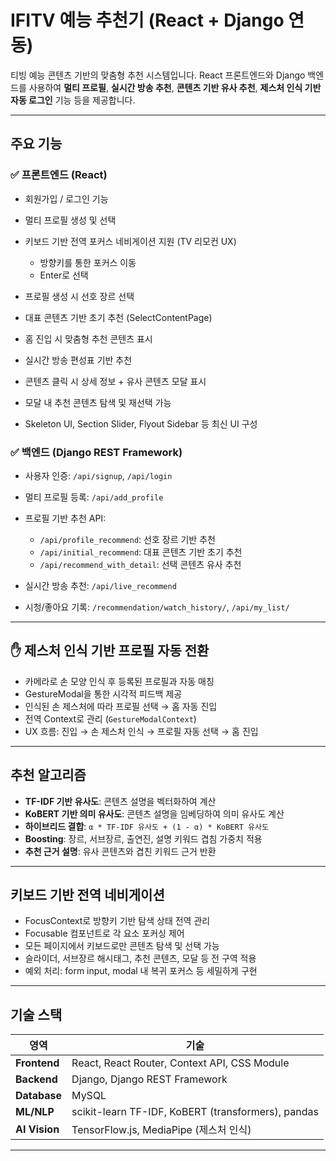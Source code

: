 
# IFITV 예능 추천기 (React + Django 연동)

티빙 예능 콘텐츠 기반의 맞춤형 추천 시스템입니다.
React 프론트엔드와 Django 백엔드를 사용하여 **멀티 프로필**, **실시간 방송 추천**, **콘텐츠 기반 유사 추천**, **제스처 인식 기반 자동 로그인** 기능 등을 제공합니다.

---

## 주요 기능

### ✅ 프론트엔드 (React)

* 회원가입 / 로그인 기능
* 멀티 프로필 생성 및 선택
* 키보드 기반 전역 포커스 네비게이션 지원 (TV 리모컨 UX)

  * 방향키를 통한 포커스 이동
  * Enter로 선택
* 프로필 생성 시 선호 장르 선택
* 대표 콘텐츠 기반 초기 추천 (SelectContentPage)
* 홈 진입 시 맞춤형 추천 콘텐츠 표시
* 실시간 방송 편성표 기반 추천
* 콘텐츠 클릭 시 상세 정보 + 유사 콘텐츠 모달 표시
* 모달 내 추천 콘텐츠 탐색 및 재선택 가능
* Skeleton UI, Section Slider, Flyout Sidebar 등 최신 UI 구성

### ✅ 백엔드 (Django REST Framework)

* 사용자 인증: `/api/signup`, `/api/login`
* 멀티 프로필 등록: `/api/add_profile`
* 프로필 기반 추천 API:

  * `/api/profile_recommend`: 선호 장르 기반 추천
  * `/api/initial_recommend`: 대표 콘텐츠 기반 초기 추천
  * `/api/recommend_with_detail`: 선택 콘텐츠 유사 추천
* 실시간 방송 추천: `/api/live_recommend`
* 시청/좋아요 기록: `/recommendation/watch_history/`, `/api/my_list/`

---

## ✋ 제스처 인식 기반 프로필 자동 전환

* 카메라로 손 모양 인식 후 등록된 프로필과 자동 매칭
* GestureModal을 통한 시각적 피드백 제공
* 인식된 손 제스처에 따라 프로필 선택 → 홈 자동 진입
* 전역 Context로 관리 (`GestureModalContext`)
* UX 흐름:
  진입 → 손 제스처 인식 → 프로필 자동 선택 → 홈 진입

---

## 추천 알고리즘

* **TF-IDF 기반 유사도**: 콘텐츠 설명을 벡터화하여 계산
* **KoBERT 기반 의미 유사도**: 콘텐츠 설명을 임베딩하여 의미 유사도 계산
* **하이브리드 결합**:
  `α * TF-IDF 유사도 + (1 - α) * KoBERT 유사도`
* **Boosting**: 장르, 서브장르, 출연진, 설명 키워드 겹침 가중치 적용
* **추천 근거 설명**: 유사 콘텐츠와 겹친 키워드 근거 반환

---

## 키보드 기반 전역 네비게이션

* FocusContext로 방향키 기반 탐색 상태 전역 관리
* Focusable 컴포넌트로 각 요소 포커싱 제어
* 모든 페이지에서 키보드로만 콘텐츠 탐색 및 선택 가능
* 슬라이더, 서브장르 해시태그, 추천 콘텐츠, 모달 등 전 구역 적용
* 예외 처리: form input, modal 내 복귀 포커스 등 세밀하게 구현

---

## 기술 스택

| 영역            | 기술                                                 |
| ------------- | -------------------------------------------------- |
| **Frontend**  | React, React Router, Context API, CSS Module       |
| **Backend**   | Django, Django REST Framework                      |
| **Database**  | MySQL                                              |
| **ML/NLP**    | scikit-learn TF-IDF, KoBERT (transformers), pandas |
| **AI Vision** | TensorFlow\.js, MediaPipe (제스처 인식)                 |

---


